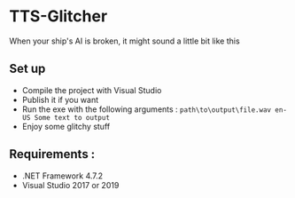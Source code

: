 # TTS-Glitcher
When your ship's AI is broken, it might sound a little bit like this

## Set up 
- Compile the project with Visual Studio
- Publish it if you want
- Run the exe with the following arguments : `path\to\output\file.wav en-US Some text to output`
- Enjoy some glitchy stuff

## Requirements : 
- .NET Framework 4.7.2
- Visual Studio 2017 or 2019 

